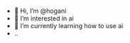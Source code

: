 - 👋 Hi, I’m @hogani 
- 👀 I’m interested in ai 
- 🌱 I’m currently learning how to use ai 
- ..
  

<!---
hogani/hogani is a ✨ special ✨ repository because its `README.md` (this file) appears on your GitHub profile.
You can click the Preview link to take a look at your changes.
--->
